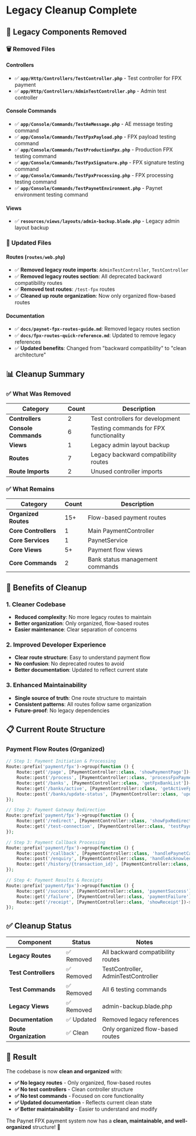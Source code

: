 # Legacy Cleanup Complete

## 🧹 **Legacy Components Removed**

### **🗑️ Removed Files**

#### **Controllers**
- ✅ **`app/Http/Controllers/TestController.php`** - Test controller for FPX payment
- ✅ **`app/Http/Controllers/AdminTestController.php`** - Admin test controller

#### **Console Commands**
- ✅ **`app/Console/Commands/TestAeMessage.php`** - AE message testing command
- ✅ **`app/Console/Commands/TestFpxPayload.php`** - FPX payload testing command
- ✅ **`app/Console/Commands/TestProductionFpx.php`** - Production FPX testing command
- ✅ **`app/Console/Commands/TestFpxSignature.php`** - FPX signature testing command
- ✅ **`app/Console/Commands/TestFpxProcessing.php`** - FPX processing testing command
- ✅ **`app/Console/Commands/TestPaynetEnvironment.php`** - Paynet environment testing command

#### **Views**
- ✅ **`resources/views/layouts/admin-backup.blade.php`** - Legacy admin layout backup

### **🔄 Updated Files**

#### **Routes (`routes/web.php`)**
- ✅ **Removed legacy route imports**: `AdminTestController`, `TestController`
- ✅ **Removed legacy routes section**: All deprecated backward compatibility routes
- ✅ **Removed test routes**: `/test-fpx` routes
- ✅ **Cleaned up route organization**: Now only organized flow-based routes

#### **Documentation**
- ✅ **`docs/paynet-fpx-routes-guide.md`**: Removed legacy routes section
- ✅ **`docs/fpx-routes-quick-reference.md`**: Updated to remove legacy references
- ✅ **Updated benefits**: Changed from "backward compatibility" to "clean architecture"

## 📊 **Cleanup Summary**

### **✅ What Was Removed**

| Category | Count | Description |
|----------|-------|-------------|
| **Controllers** | 2 | Test controllers for development |
| **Console Commands** | 6 | Testing commands for FPX functionality |
| **Views** | 1 | Legacy admin layout backup |
| **Routes** | 7 | Legacy backward compatibility routes |
| **Route Imports** | 2 | Unused controller imports |

### **✅ What Remains**

| Category | Count | Description |
|----------|-------|-------------|
| **Organized Routes** | 15+ | Flow-based payment routes |
| **Core Controllers** | 1 | Main PaymentController |
| **Core Services** | 1 | PaynetService |
| **Core Views** | 5+ | Payment flow views |
| **Core Commands** | 2 | Bank status management commands |

## 🎯 **Benefits of Cleanup**

### **1. Cleaner Codebase**
- **Reduced complexity**: No more legacy routes to maintain
- **Better organization**: Only organized, flow-based routes
- **Easier maintenance**: Clear separation of concerns

### **2. Improved Developer Experience**
- **Clear route structure**: Easy to understand payment flow
- **No confusion**: No deprecated routes to avoid
- **Better documentation**: Updated to reflect current state

### **3. Enhanced Maintainability**
- **Single source of truth**: One route structure to maintain
- **Consistent patterns**: All routes follow same organization
- **Future-proof**: No legacy dependencies

## 📋 **Current Route Structure**

### **Payment Flow Routes (Organized)**
```php
// Step 1: Payment Initiation & Processing
Route::prefix('payment/fpx')->group(function () {
    Route::get('/page', [PaymentController::class, 'showPaymentPage'])->name('fpx.page');
    Route::post('/process', [PaymentController::class, 'processFpxPayment'])->name('fpx.process');
    Route::get('/banks', [PaymentController::class, 'getFpxBankList'])->name('fpx.banks.list');
    Route::get('/banks/active', [PaymentController::class, 'getActiveFpxBanks'])->name('fpx.banks.active');
    Route::post('/banks/update-status', [PaymentController::class, 'updateFpxBankStatus'])->name('fpx.banks.update-status');
});

// Step 2: Payment Gateway Redirection
Route::prefix('payment/fpx')->group(function () {
    Route::get('/redirect', [PaymentController::class, 'showFpxRedirect'])->name('fpx.redirect');
    Route::get('/test-connection', [PaymentController::class, 'testPaynetConnection'])->name('fpx.test-connection');
});

// Step 3: Payment Callback Processing
Route::prefix('payment/fpx')->group(function () {
    Route::post('/callback', [PaymentController::class, 'handlePaynetCallback'])->name('fpx.callback');
    Route::post('/enquiry', [PaymentController::class, 'handleAcknowledgementEnquiry'])->name('fpx.enquiry');
    Route::get('/history/{transaction_id}', [PaymentController::class, 'showFpxMessageHistory'])->name('fpx.history');
});

// Step 4: Payment Results & Receipts
Route::prefix('payment/fpx')->group(function () {
    Route::get('/success', [PaymentController::class, 'paymentSuccess'])->name('fpx.success');
    Route::get('/failure', [PaymentController::class, 'paymentFailure'])->name('fpx.failure');
    Route::get('/receipt', [PaymentController::class, 'showReceipt'])->name('fpx.receipt');
});
```

## ✅ **Cleanup Status**

| Component | Status | Notes |
|-----------|--------|-------|
| **Legacy Routes** | ✅ Removed | All backward compatibility routes |
| **Test Controllers** | ✅ Removed | TestController, AdminTestController |
| **Test Commands** | ✅ Removed | All 6 testing commands |
| **Legacy Views** | ✅ Removed | admin-backup.blade.php |
| **Documentation** | ✅ Updated | Removed legacy references |
| **Route Organization** | ✅ Clean | Only organized flow-based routes |

## 🚀 **Result**

The codebase is now **clean and organized** with:

- **✅ No legacy routes** - Only organized, flow-based routes
- **✅ No test controllers** - Clean controller structure
- **✅ No test commands** - Focused on core functionality
- **✅ Updated documentation** - Reflects current clean state
- **✅ Better maintainability** - Easier to understand and modify

The Paynet FPX payment system now has a **clean, maintainable, and well-organized** structure! 🎉 